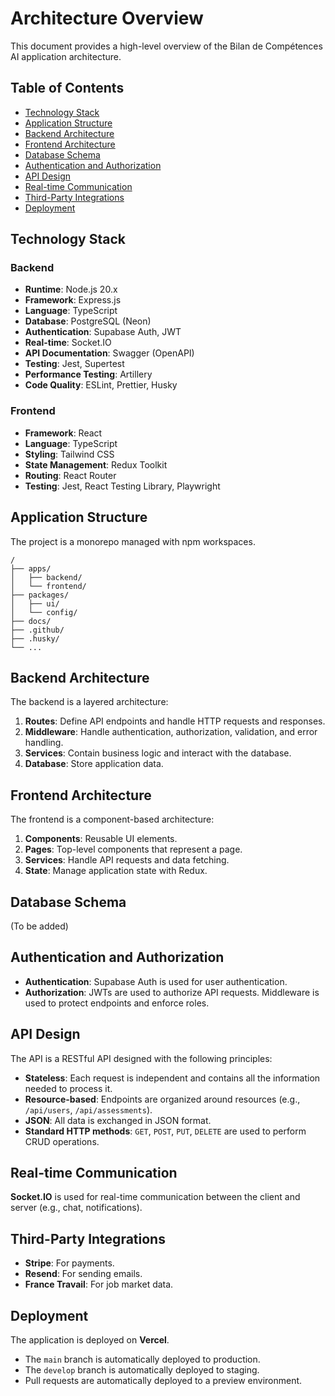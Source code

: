 # Architecture Overview

This document provides a high-level overview of the Bilan de Compétences AI application architecture.

## Table of Contents

- [Technology Stack](#technology-stack)
- [Application Structure](#application-structure)
- [Backend Architecture](#backend-architecture)
- [Frontend Architecture](#frontend-architecture)
- [Database Schema](#database-schema)
- [Authentication and Authorization](#authentication-and-authorization)
- [API Design](#api-design)
- [Real-time Communication](#real-time-communication)
- [Third-Party Integrations](#third-party-integrations)
- [Deployment](#deployment)

## Technology Stack

### Backend

- **Runtime**: Node.js 20.x
- **Framework**: Express.js
- **Language**: TypeScript
- **Database**: PostgreSQL (Neon)
- **Authentication**: Supabase Auth, JWT
- **Real-time**: Socket.IO
- **API Documentation**: Swagger (OpenAPI)
- **Testing**: Jest, Supertest
- **Performance Testing**: Artillery
- **Code Quality**: ESLint, Prettier, Husky

### Frontend

- **Framework**: React
- **Language**: TypeScript
- **Styling**: Tailwind CSS
- **State Management**: Redux Toolkit
- **Routing**: React Router
- **Testing**: Jest, React Testing Library, Playwright

## Application Structure

The project is a monorepo managed with npm workspaces.

```
/
├── apps/
│   ├── backend/
│   └── frontend/
├── packages/
│   ├── ui/
│   └── config/
├── docs/
├── .github/
├── .husky/
└── ...
```

## Backend Architecture

The backend is a layered architecture:

1.  **Routes**: Define API endpoints and handle HTTP requests and responses.
2.  **Middleware**: Handle authentication, authorization, validation, and error handling.
3.  **Services**: Contain business logic and interact with the database.
4.  **Database**: Store application data.

## Frontend Architecture

The frontend is a component-based architecture:

1.  **Components**: Reusable UI elements.
2.  **Pages**: Top-level components that represent a page.
3.  **Services**: Handle API requests and data fetching.
4.  **State**: Manage application state with Redux.

## Database Schema

(To be added)

## Authentication and Authorization

- **Authentication**: Supabase Auth is used for user authentication.
- **Authorization**: JWTs are used to authorize API requests. Middleware is used to protect endpoints and enforce roles.

## API Design

The API is a RESTful API designed with the following principles:

- **Stateless**: Each request is independent and contains all the information needed to process it.
- **Resource-based**: Endpoints are organized around resources (e.g., `/api/users`, `/api/assessments`).
- **JSON**: All data is exchanged in JSON format.
- **Standard HTTP methods**: `GET`, `POST`, `PUT`, `DELETE` are used to perform CRUD operations.

## Real-time Communication

**Socket.IO** is used for real-time communication between the client and server (e.g., chat, notifications).

## Third-Party Integrations

- **Stripe**: For payments.
- **Resend**: For sending emails.
- **France Travail**: For job market data.

## Deployment

The application is deployed on **Vercel**.

- The `main` branch is automatically deployed to production.
- The `develop` branch is automatically deployed to staging.
- Pull requests are automatically deployed to a preview environment.

